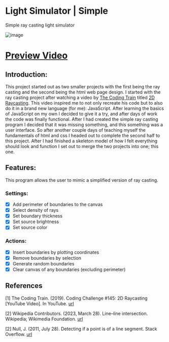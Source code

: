 # Light Simulator | Simple
Simple ray casting light simulator

![image](https://user-images.githubusercontent.com/99939034/236926992-da1800af-8a93-4050-89ce-c1c2e6e3ba7c.png)
# <a href="https://www.youtube.com/watch?v=KxQ7A9bpk8w">Preview Video</a>

## Introduction:
This project started out as two smaller projects with the first being the ray casting and the second being the html web page design. I started with the ray casting project after watching a video by [The Coding Train](https://www.youtube.com/@TheCodingTrain) titled [2D Raycasting](https://www.youtube.com/watch?v=TOEi6T2mtHo&t=1531s). This video inspired me to not only recreate his code but to also do it in a brand new language (for me): JavaScript. After learning the basics of JavaScript on my own I decided to give it a try, and after days of work the code was finally functional. After I had created the simple ray casting program I decided that it was missing something, and this something was a user interface. So after another couple days of teaching myself the fundamentals of html and css I headed out to complete the second half to this project. After I had finished a skeleton model of how I felt everything should look and function I set out to merge the two projects into one; this one.

## Features:
This program allows the user to mimic a simplified version of ray casting.

### Settings:
- [x] Add perimeter of boundaries to the canvas 
- [x] Select density of rays
- [x] Set boundary thickness
- [x] Set source brightness
- [x] Set source color

### Actions:
- [x] Insert boundaries by plotting coordinates
- [x] Remove boundaries by selection
- [x] Generate random boundaries
- [x] Clear canvas of any boundaries (excluding perimeter)

## References
<a id="1">[1]</a> 
The Coding Train. (2019). Coding Challenge #145: 2D Raycasting [YouTube Video]. In YouTube. [url](https://www.youtube.com/watch?v=TOEi6T2mtHo&t=1532s)

<a id="2">[2]</a> 
Wikipedia Contributors. (2023, March 28). Line–line intersection. Wikipedia; Wikimedia Foundation. [url](https://en.wikipedia.org/wiki/Line%E2%80%93line_intersection)

<a id="2">[2]</a> 
Null, J. (2011, July 28). Detecting if a point is of a line segment. Stack Overflow. [url](https://stackoverflow.com/questions/6865832/detecting-if-a-point-is-of-a-line-segment/6877674#6877674)

‌
